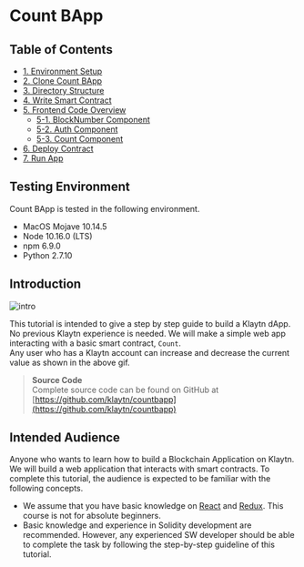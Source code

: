 # Count BApp <a id="count-bapp"></a>

## Table of Contents <a id="table-of-contents"></a>

* [1. Environment Setup](1.-environment-setup.md)
* [2. Clone Count BApp](2.-clone-count-bapp.md)
* [3. Directory Structure](3.-directory-structure.md)
* [4. Write Smart Contract](4.-write-smart-contract.md)
* [5. Frontend Code Overview](5.-frontend-code-overview/README.md)
  * [5-1. BlockNumber Component](5.-frontend-code-overview/5-1.-blocknumber-component.md)
  * [5-2. Auth Component](5.-frontend-code-overview/5-2.-auth-component.md)
  * [5-3. Count Component](5.-frontend-code-overview/5-3.-count-component.md)
* [6. Deploy Contract](6.-deploy-contract.md)
* [7. Run App](7.-run-app.md)

## Testing Environment <a id="testing-environment"></a>

Count BApp is tested in the following environment.

* MacOS Mojave 10.14.5
* Node 10.16.0 \(LTS\)
* npm 6.9.0
* Python 2.7.10

## Introduction <a id="introduction"></a>

![intro](images/tutorial-1intro.gif)

This tutorial is intended to give a step by step guide to build a Klaytn dApp. No previous Klaytn experience is needed. We will make a simple web app interacting with a basic smart contract, `Count`.  
Any user who has a Klaytn account can increase and decrease the current value as shown in the above gif.

> **Source Code**  
> Complete source code can be found on GitHub at [https://github.com/klaytn/countbapp](https://github.com/klaytn/countbapp)

## Intended Audience <a id="intended-audience"></a>

Anyone who wants to learn how to build a Blockchain Application on Klaytn. We will build a web application that interacts with smart contracts. To complete this tutorial, the audience is expected to be familiar with the following concepts.

* We assume that you have basic knowledge on [React](https://reactjs.org/) and [Redux](https://redux.js.org/). This course is not for absolute beginners.
* Basic knowledge and experience in Solidity development are recommended. However, any experienced SW developer should be able to complete the task by following the step-by-step guideline of this tutorial.

